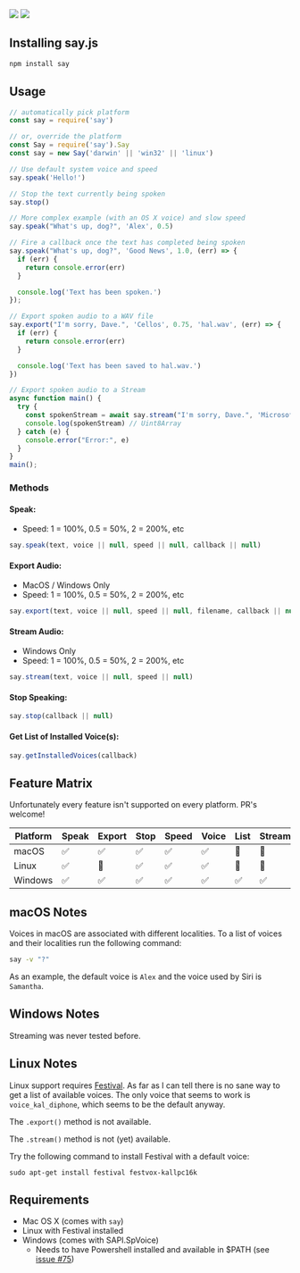 <img src="https://travis-ci.org/Marak/say.js.svg?branch=master" />

<img src="https://github.com/Marak/say.js/raw/master/logo.png" />

## Installing say.js

```bash
npm install say
```


## Usage

```javascript
// automatically pick platform
const say = require('say')

// or, override the platform
const Say = require('say').Say
const say = new Say('darwin' || 'win32' || 'linux')

// Use default system voice and speed
say.speak('Hello!')

// Stop the text currently being spoken
say.stop()

// More complex example (with an OS X voice) and slow speed
say.speak("What's up, dog?", 'Alex', 0.5)

// Fire a callback once the text has completed being spoken
say.speak("What's up, dog?", 'Good News', 1.0, (err) => {
  if (err) {
    return console.error(err)
  }

  console.log('Text has been spoken.')
});

// Export spoken audio to a WAV file
say.export("I'm sorry, Dave.", 'Cellos', 0.75, 'hal.wav', (err) => {
  if (err) {
    return console.error(err)
  }

  console.log('Text has been saved to hal.wav.')
})

// Export spoken audio to a Stream
async function main() {
  try {
    const spokenStream = await say.stream("I'm sorry, Dave.", 'Microsoft David Desktop', 0.75);
    console.log(spokenStream) // Uint8Array
  } catch (e) {
    console.error("Error:", e)
  }
}
main();
```

### Methods

#### Speak:

* Speed: 1 = 100%, 0.5 = 50%, 2 = 200%, etc

```javascript
say.speak(text, voice || null, speed || null, callback || null)
```

#### Export Audio:

* MacOS / Windows Only
* Speed: 1 = 100%, 0.5 = 50%, 2 = 200%, etc

```javascript
say.export(text, voice || null, speed || null, filename, callback || null)
```

#### Stream Audio:

* Windows Only
* Speed: 1 = 100%, 0.5 = 50%, 2 = 200%, etc

```javascript
say.stream(text, voice || null, speed || null)
```

#### Stop Speaking:

```javascript
say.stop(callback || null)
```

#### Get List of Installed Voice(s):

```javascript
say.getInstalledVoices(callback)
```

## Feature Matrix

Unfortunately every feature isn't supported on every platform. PR's welcome!

Platform | Speak | Export | Stop | Speed | Voice | List | Stream
---------|-------|--------|------|-------|-------|------|-------
macOS    | :white_check_mark: | :white_check_mark: | :white_check_mark: | :white_check_mark: | :white_check_mark: | :no_entry_sign: | :no_entry_sign:
Linux    | :white_check_mark: | :no_entry_sign:    | :white_check_mark: | :white_check_mark: | :white_check_mark: | :no_entry_sign: | :no_entry_sign:
Windows  | :white_check_mark: | :white_check_mark: | :white_check_mark: | :white_check_mark: | :white_check_mark: | :white_check_mark: | :white_check_mark:


## macOS Notes

Voices in macOS are associated with different localities. To a list of voices and their localities run the following command:

```sh
say -v "?"
```

As an example, the default voice is `Alex` and the voice used by Siri is `Samantha`.


## Windows Notes

Streaming was never tested before.

## Linux Notes

Linux support requires [Festival](http://www.cstr.ed.ac.uk/projects/festival/). As far as I can tell there is no sane way to get a list of available voices. The only voice that seems to work is `voice_kal_diphone`, which seems to be the default anyway.

The `.export()` method is not available.

The `.stream()` method is not (yet) available.

Try the following command to install Festival with a default voice:

```shell
sudo apt-get install festival festvox-kallpc16k
```


## Requirements

* Mac OS X (comes with `say`)
* Linux with Festival installed
* Windows (comes with SAPI.SpVoice)
  * Needs to have Powershell installed and available in $PATH (see [issue #75](https://github.com/Marak/say.js/issues/75))
